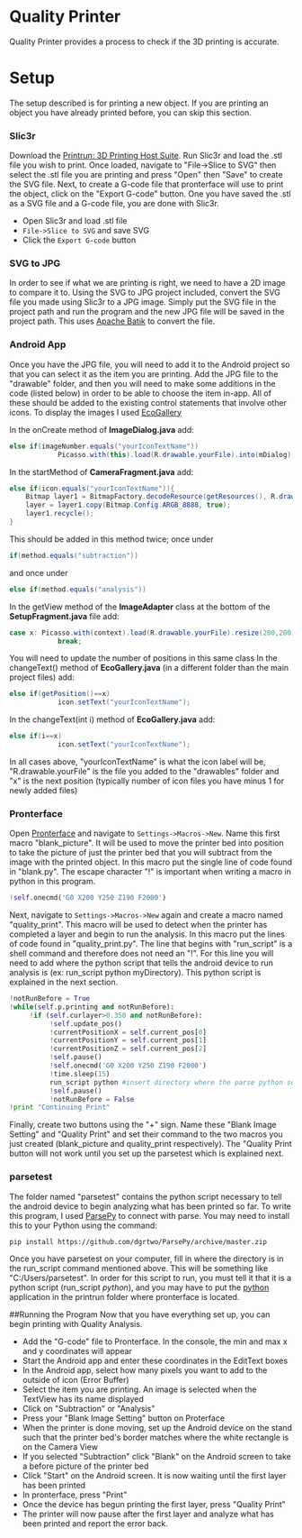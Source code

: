 # Quality Printer
Quality Printer provides a process to check if the 3D printing is accurate.
# Setup
The setup described is for printing a new object. If you are printing an object you have already printed before, you can skip this section.
### Slic3r
Download the [Printrun: 3D Printing Host Suite](http://www.pronterface.com/). Run Slic3r and load the .stl file you wish to print. Once loaded, navigate to "File->Slice to SVG" then select the .stl file you are printing and press "Open" then "Save" to create the SVG file. Next, to create a G-code file that pronterface will use to print the object, click on the "Export G-code" button. One you have saved the .stl as a SVG file and a G-code file, you are done with Slic3r.
* Open Slic3r and load .stl file
* ```File->Slice to SVG``` and save SVG
* Click the ```Export G-code``` button


### SVG to JPG
In order to see if what we are printing is right, we need to have a 2D image to compare it to. Using the SVG to JPG project included, convert the SVG file you made using Slic3r to a JPG image. Simply put the SVG file in the project path and run the program and the new JPG file will be saved in the project path. This uses [Apache Batik](https://xmlgraphics.apache.org/batik/using/transcoder.html) to convert the file.

### Android App
Once you have the JPG file, you will need to add it to the Android project so that you can select it as the item you are printing. Add the JPG file to the "drawable" folder, and then you will need to make some additions in the code (listed below) in order to be able to choose the item in-app. All of these should be added to the existing control statements that involve other icons. To display the images I used [EcoGallery](https://github.com/falnatsheh/EcoGallery)

In the onCreate method of **ImageDialog.java** add:
```Java
else if(imageNumber.equals("yourIconTextName"))
            Picasso.with(this).load(R.drawable.yourFile).into(mDialog);
```
In the startMethod of **CameraFragment.java** add:
```Java
else if(icon.equals("yourIconTextName")){
    Bitmap layer1 = BitmapFactory.decodeResource(getResources(), R.drawable.yourFile);
    layer = layer1.copy(Bitmap.Config.ARGB_8888, true);
    layer1.recycle();
}
```
This should be added in this method twice; once under
```Java
if(method.equals("subtraction"))
``` 
and once under 
```Java 
else if(method.equals("analysis"))
```
In the getView method of the **ImageAdapter** class at the bottom of the **SetupFragment.java** file add:
```Java
case x: Picasso.with(context).load(R.drawable.yourFile).resize(200,200).centerCrop().into(view);
            break;
```
You will need to update the number of positions in this same class
In the changeText() method of **EcoGallery.java** (in a different folder than the main project files) add:
```Java
else if(getPosition()==x)
            icon.setText("yourIconTextName");
```
In the changeText(int i) method of **EcoGallery.java** add:
```Java
else if(i==x)
            icon.setText("yourIconTextName");
```
In all cases above, "yourIconTextName" is what the icon label will be, "R.drawable.yourFile" is the file you added to the "drawables" folder and "x" is the next position (typically number of icon files you have minus 1 for newly added files)

### Pronterface
Open [Pronterface](www.pronterface.com) and navigate to ```Settings->Macros->New```. Name this first macro "blank_picture". It will be used to move the printer bed into position to take the picture of just the printer bed that you will subtract from the image with the printed object. In this macro put the single line of code found in "blank.py". The escape character "!" is important when writing a macro in python in this program.
```python
!self.onecmd('G0 X200 Y250 Z190 F2000')
```
Next, navigate to ```Settings->Macros->New``` again and create a macro named "quality_print". This macro will be used to detect when the printer has completed a layer and begin to run the analysis. In this macro put the lines of code found in "quality_print.py". The line that begins with "run_script" is a shell command and therefore does not need an "!". For this line you will need to add where the python script that tells the android device to run analysis is (ex: run_script python myDirectory). This python script is explained in the next section.
```python
!notRunBefore = True
!while(self.p.printing and notRunBefore):
     !if (self.curlayer>0.350 and notRunBefore):
          !self.update_pos()
          !currentPositionX = self.current_pos[0]
          !currentPositionY = self.current_pos[1]
          !currentPositionZ = self.current_pos[2]
          !self.pause() 
          !self.onecmd('G0 X200 Y250 Z190 F2000')
          !time.sleep(15)
          run_script python #insert directory where the parse python script is located (parsetest directory)
          !self.pause()
          !notRunBefore = False
!print "Continuing Print"
```
Finally, create two buttons using the "+" sign. Name these "Blank Image Setting" and "Quality Print" and set their command to the two macros you just created (blank_picture and quality_print respectively). The "Quality Print button will not work until you set up the parsetest which is explained next.
### parsetest
The folder named "parsetest" contains the python script necessary to tell the android device to begin analyzing what has been printed so far. To write this program, I used [ParsePy](https://github.com/dgrtwo/ParsePy) to connect with parse. You may need to install this to your Python using the command:

```pip install https://github.com/dgrtwo/ParsePy/archive/master.zip```

Once you have parsetest on your computer, fill in where the directory is in the run_script command mentioned above. This will be something like "C:/Users/parsetest". In order for this script to run, you must tell it that it is a python script (run_script *python*), and you may have to put the [python](https://www.python.org/downloads/release/python-343/) application in the printrun folder where pronterface is located.

##Running the Program
Now that you have everything set up, you can begin printing with Quality Analysis.
* Add the "G-code" file to Pronterface. In the console, the min and max x and y coordinates will appear
* Start the Android app and enter these coordinates in the EditText boxes
* In the Android app, select how many pixels you want to add to the outside of icon (Error Buffer)
* Select the item you are printing. An image is selected when the TextView has its name displayed
* Click on "Subtraction" or "Analysis"
* Press your "Blank Image Setting" button on Proterface
* When the printer is done moving, set up the Android device on the stand such that the printer bed's border matches where the white rectangle is on the Camera View
* If you selected "Subtraction" click "Blank" on the Android screen to take a before picture of the printer bed
* Click "Start" on the Android screen. It is now waiting until the first layer has been printed
* In pronterface, press "Print"
* Once the device has begun printing the first layer, press "Quality Print"
* The printer will now pause after the first layer and analyze what has been printed and report the error back.
